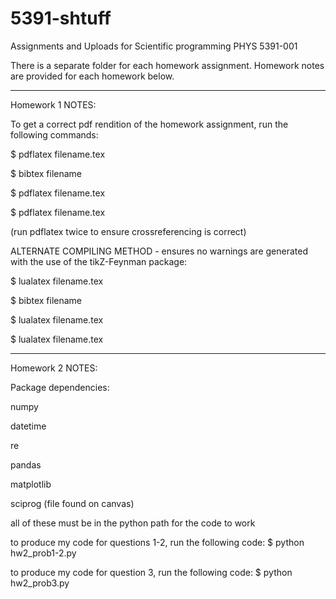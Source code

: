 # 5391-shtuff
Assignments and Uploads for Scientific programming PHYS 5391-001

There is a separate folder for each homework assignment. Homework notes are provided for each homework below.

-------------------------------------------------------------------------------------

Homework 1 NOTES:

To get a correct pdf rendition of the homework assignment, run the following commands:

$ pdflatex filename.tex

$ bibtex filename

$ pdflatex filename.tex

$ pdflatex filename.tex

(run pdflatex twice to ensure crossreferencing is correct)

ALTERNATE COMPILING METHOD - ensures no warnings are generated with the use of the tikZ-Feynman package:

$ lualatex filename.tex

$ bibtex filename

$ lualatex filename.tex

$ lualatex filename.tex

-------------------------------------------------------------------------------------

Homework 2 NOTES:

Package dependencies:

numpy

datetime

re

pandas

matplotlib

sciprog (file found on canvas)

all of these must be in the python path for the code to work

to produce my code for questions 1-2, run the following code:
$ python hw2_prob1-2.py

to produce my code for question 3, run the following code:
$ python hw2_prob3.py

